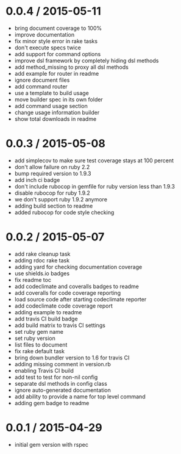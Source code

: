 
0.0.4 / 2015-05-11
==================

  * bring document coverage to 100%
  * improve documentation
  * fix minor style error in rake tasks
  * don't execute specs twice
  * add support for command options
  * improve dsl framework by completely hiding dsl methods
  * add method_missing to proxy all dsl methods
  * add example for router in readme
  * ignore document files
  * add command router
  * use a template to build usage
  * move builder spec in its own folder
  * add command usage section
  *  change usage information builder
  * show total downloads in readme

0.0.3 / 2015-05-08
==================

  * add simplecov to make sure test coverage stays at 100 percent
  * don't allow failure on ruby 2.2
  * bump required version to 1.9.3
  * add inch ci badge
  * don't include rubocop in gemfile for ruby version less than 1.9.3
  * disable rubocop for ruby 1.9.2
  * we don't support ruby 1.9.2 anymore
  * adding build section to readme
  * added rubocop for code style checking

0.0.2 / 2015-05-07
==================

  * add rake cleanup task
  * adding rdoc rake task
  * adding yard for checking documentation coverage
  * use shields.io badges
  * fix readme toc
  * add codeclimate and coveralls badges to readme
  * add coveralls for code coverage reporting
  * load source code after starting codeclimate reporter
  * add codeclimate code coverage report
  * adding example to readme
  * add travis CI build badge
  * add build matrix to travis CI settings
  * set ruby gem name
  * set ruby version
  * list files to document
  * fix rake default task
  * bring down bundler version to 1.6 for travis CI
  * adding missing comment in version.rb
  * enabling Travis CI build
  * add test to test for non-nil config
  * separate dsl methods in config class
  * ignore auto-generated documentation
  * add ability to provide a name for top level command
  * adding gem badge to readme

0.0.1 / 2015-04-29
==================

  * initial gem version with rspec
